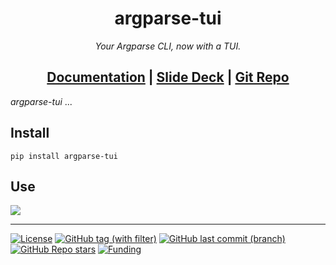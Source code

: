 <h1 align="center">argparse-tui</h1>
<p align="center"><em>Your Argparse CLI, now with a TUI.</em></p>
<h2 align="center">
<a href="https://www.f2dv.com/r/argparse-tui/" target="_blank">Documentation</a>
| <a href="https://www.f2dv.com/s/argparse-tui/" target="_blank">Slide Deck</a>
| <a href="https://www.github.com/fresh2dev/argparse-tui/" target="_blank">Git Repo</a>
</h2>

*argparse-tui* ...


## Install

```
pip install argparse-tui
```

## Use

<a href="https://www.f2dv.com/s/argparse-tui/" target="_blank">
    <img src="https://img.fresh2.dev/slides_placeholder.png"></img>
</a>

---

[![License](https://img.shields.io/github/license/fresh2dev/argparse-tui?color=blue&style=for-the-badge)](https://www.f2dv.com/r/argparse-tui/license/)
[![GitHub tag (with filter)](https://img.shields.io/github/v/tag/fresh2dev/argparse-tui?filter=!*%5Ba-z%5D*&style=for-the-badge&label=Release&color=blue)](https://www.f2dv.com/r/argparse-tui/changelog/)
[![GitHub last commit (branch)](https://img.shields.io/github/last-commit/fresh2dev/argparse-tui/main?style=for-the-badge&label=updated&color=blue)](https://www.f2dv.com/r/argparse-tui/changelog/)
[![GitHub Repo stars](https://img.shields.io/github/stars/fresh2dev/argparse-tui?color=blue&style=for-the-badge)](https://star-history.com/#fresh2dev/argparse-tui&Date)
[![Funding](https://img.shields.io/badge/funding-%24%24%24-blue?style=for-the-badge)](https://www.f2dv.com/fund/)
<!-- [![GitHub issues](https://img.shields.io/github/issues-raw/fresh2dev/argparse-tui?color=blue&style=for-the-badge)](https://www.github.com/fresh2dev/argparse-tui/issues/) -->
<!-- [![GitHub pull requests](https://img.shields.io/github/issues-pr-raw/fresh2dev/argparse-tui?color=blue&style=for-the-badge)](https://www.github.com/fresh2dev/argparse-tui/pulls/) -->
<!-- [![PyPI - Downloads](https://img.shields.io/pypi/dm/argparse-tui?color=blue&style=for-the-badge)](https://pypi.org/project/argparse-tui/) -->
<!-- [![Docker Pulls](https://img.shields.io/docker/pulls/fresh2dev/argparse-tui?color=blue&style=for-the-badge)](https://hub.docker.com/r/fresh2dev/argparse-tui/) -->
